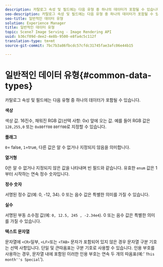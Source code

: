 ```yaml
---
description: 카탈로그 속성 및 필드에는 다음 유형 중 하나의 데이터가 포함될 수 있습니다.
seo-description: 카탈로그 속성 및 필드에는 다음 유형 중 하나의 데이터가 포함될 수 있습니다.
seo-title: 일반적인 데이터 유형
solution: Experience Manager
title: 일반적인 데이터 유형
topic: Scene7 Image Serving - Image Rendering API
uuid: b36cf09d-dee2-4e8b-9500-e8fa4c5c112f
translation-type: tm+mt
source-git-commit: 7bc7b3a86fbcdc57cfdc31745fae3afc06e44b15

---
```



# 일반적인 데이터 유형{#common-data-types}

카탈로그 속성 및 필드에는 다음 유형 중 하나의 데이터가 포함될 수 있습니다.

**색상**

색상 값. 16진수, 채워진 RGB 값(선택 사항: 0x) 앞에 오는 값. 예를 들어 RGB 값은 `128,255,0` 또는 `0x80ff00` `80ff00`로 지정할 수 있습니다.

**플래그**

`0`= false, `1`=true, 다른 값은 알 수 없거나 지정되지 않음을 의미합니다.

**열거형**

0은 알 수 없거나 지정되지 않은 값을 나타내며 빈 필드와 같습니다. 유효한 `enum` 값은 1부터 시작하는 연속 정수 숫자입니다.

**정수 숫자**

서명된 정수 값(예: 0, -12, 34). 0 또는 음수 값은 특별한 의미를 가질 수 있습니다.

**실수**

서명된 부동 소수점 값(예: `0, 12.5, 245 , -2.34e4`). 0 또는 음수 값은 특별한 의미를 가질 수 있습니다.

**텍스트 문자열**

문자열에 `<CR>`일부, `<LF>`또는 `<TAB>` 문자가 포함되어 있지 않은 경우 문자열 구분 기호는 선택 사항입니다. 단일 및 큰따옴표는 구분 기호로 사용할 수 있습니다. 인용 부호를 사용하는 경우, 문자열 내에 포함된 이러한 인용 부호는 연속 두 개의 따옴표(예:&#39; `This month''s Special`&#39;).
